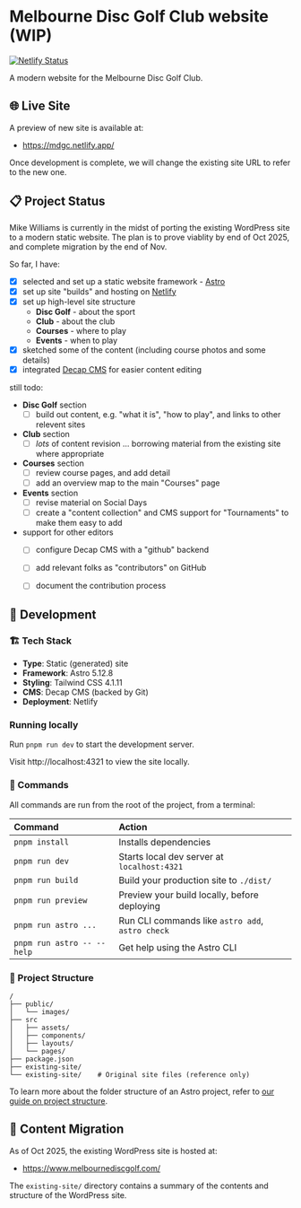 # Melbourne Disc Golf Club website (WIP)

[![Netlify Status](https://api.netlify.com/api/v1/badges/4ca6a827-5291-4c5a-8308-db2f705f8dbd/deploy-status)](https://app.netlify.com/projects/mdgc/deploys)

A modern website for the Melbourne Disc Golf Club.

## 🌐 Live Site

A preview of new site is available at:

- https://mdgc.netlify.app/ 

Once development is complete, we will change the existing site URL to refer to the new one.

## 📋 Project Status

Mike Williams is currently in the midst of porting the existing WordPress site to a modern static website. The plan is to prove viablity by end of Oct 2025, and complete migration by the end of Nov.

So far, I have:

  - [X] selected and set up a static website framework - [Astro](https://astro.build)
  - [X] set up site "builds" and hosting on [Netlify](https://www.netlify.com)
  - [X] set up high-level site structure
    - **Disc Golf** - about the sport
    - **Club** - about the club
    - **Courses** - where to play
    - **Events** - when to play
  - [X] sketched some of the content (including course photos and some details)
  - [X] integrated [Decap CMS](https://decapcms.org) for easier content editing

still todo:
  - **Disc Golf** section
    - [ ] build out content, e.g. "what it is", "how to play", and links to other relevent sites
  - **Club** section
    - [ ] _lots_ of content revision ... borrowing material from the existing site where appropriate
  - **Courses** section
    - [ ] review course pages, and add detail
    - [ ] add an overview map to the main "Courses" page
  - **Events** section
    - [ ] revise material on Social Days
    - [ ] create a "content collection" and CMS support for "Tournaments" to make them easy to add
  - support for other editors
    - [ ] configure Decap CMS with a "github" backend
    - [ ] add relevant folks as "contributors" on GitHub
    - [ ] document the contribution process


## 🚀 Development

### 🏗️ Tech Stack
- **Type**: Static (generated) site
- **Framework**: Astro 5.12.8
- **Styling**: Tailwind CSS 4.1.11
- **CMS**: Decap CMS (backed by Git)
- **Deployment**: Netlify

### Running locally

Run `pnpm run dev` to start the development server.

Visit http://localhost:4321 to view the site locally.

### 🧞 Commands

All commands are run from the root of the project, from a terminal:

| Command                    | Action                                           |
| :------------------------- | :----------------------------------------------- |
| `pnpm install`             | Installs dependencies                            |
| `pnpm run dev`             | Starts local dev server at `localhost:4321`      |
| `pnpm run build`           | Build your production site to `./dist/`          |
| `pnpm run preview`         | Preview your build locally, before deploying     |
| `pnpm run astro ...`       | Run CLI commands like `astro add`, `astro check` |
| `pnpm run astro -- --help` | Get help using the Astro CLI                     |

### 🚀 Project Structure

```text
/
├── public/
│   └── images/
├── src
│   ├── assets/
│   ├── components/
│   ├── layouts/
│   └── pages/
├── package.json
├── existing-site/
└── existing-site/    # Original site files (reference only)
```

To learn more about the folder structure of an Astro project, refer to [our guide on project structure](https://docs.astro.build/en/basics/project-structure/).

## 📝 Content Migration

As of Oct 2025, the existing WordPress site is hosted at:

- https://www.melbournediscgolf.com/

The `existing-site/` directory contains a summary of the contents and structure of the WordPress site.

